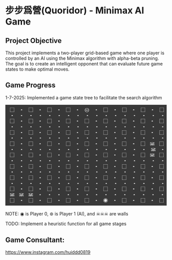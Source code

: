 # 步步爲營(Quoridor) - Minimax AI Game

## Project Objective
This project implements a two-player grid-based game where one player is controlled by an AI using 
the Minimax algorithm with alpha-beta pruning. The goal is to create an intelligent opponent that 
can evaluate future game states to make optimal moves.

## Game Progress
1-7-2025: Implemented a game state tree to facilitate the search algorithm

![Progress Screenshot](./image.png)

NOTE: ◉ is Player 0, ⊛ is Player 1 (AI), and ☠☠☠ are walls

TODO: Implement a heuristic function for all game stages
## Game Consultant:
https://www.instagram.com/huiddd0819
